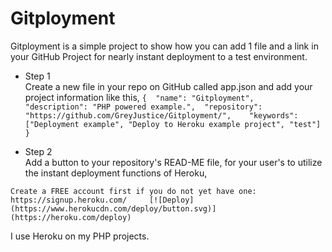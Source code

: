 # Gitployment
Gitployment is a simple project to show how you can add 1 file and a link in your GitHub Project for nearly instant deployment to a test environment.
   
   
- Step 1    
Create a new file in your repo on GitHub called app.json and add your project information like this,
`{ 
  "name": "Gitployment", 
  "description": "PHP powered example.", 
  "repository": "https://github.com/GreyJustice/Gitployment/",   
  "keywords": ["Deployment example", "Deploy to Heroku example project", "test"]
}`
   
    
- Step 2    
Add a button to your repository's READ-ME file, for your user's to utilize the instant deployment functions of Heroku,    

`
Create a FREE account first if you do not yet have one:   
https://signup.heroku.com/    
[![Deploy](https://www.herokucdn.com/deploy/button.svg)](https://heroku.com/deploy)      
`
 
  
  
I use Heroku on my PHP projects.
